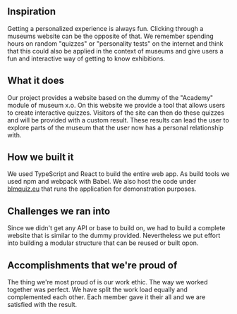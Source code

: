 ## Inspiration
Getting a personalized experience is always fun.
Clicking through a museums website can be the opposite of that. We remember spending hours on random "quizzes" or "personality tests" on the internet and think that this could also be applied in the context of museums and give users a fun and interactive way of getting to know exhibitions.

## What it does
Our project provides a website based on the dummy of the "Academy" module of museum x.o. On this website we provide a tool that allows users to create interactive quizzes. Visitors of the site can then do these quizzes and will be provided with a custom result. These results can lead the user to explore parts of the museum that the user now has a personal relationship with.

## How we built it
We used TypeScript and React to build the entire web app. As build tools we used npm and webpack with Babel. We also host the code under [blmquiz.eu](http://www.blmquiz.eu) that runs the application for demonstration purposes.

## Challenges we ran into
Since we didn't get any API or base to build on, we had to build a complete website that is similar to the dummy provided. Nevertheless we put effort into building a modular structure that can be reused or built opon.

## Accomplishments that we're proud of
The thing we're most proud of is our work ethic. The way we worked together was perfect. We have split the work load equally and complemented each other. Each member gave it their all and we are satisfied with the result.
